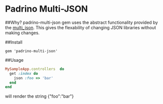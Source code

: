 Padrino Multi-JSON
============

##Why?
padrino-multi-json gem uses the abstract functionality provided by the [multi_json](https://github.com/intridea/multi_json).  This gives the flexability of changing JSON libraries without making changes.

##Install
````
gem 'padrino-multi-json'
````


##Usage
````Ruby
MySampleApp.controllers  do  
  get :index do
    json :foo => 'bar'
  end
end

````

will render the string {"foo":"bar"}